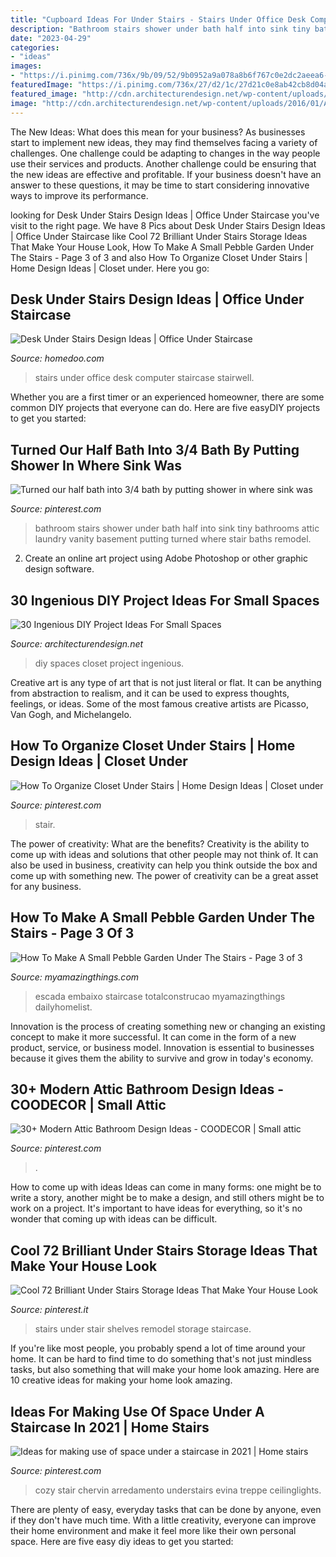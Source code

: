 ```yaml
---
title: "Cupboard Ideas For Under Stairs - Stairs Under Office Desk Computer Staircase Stairwell"
description: "Bathroom stairs shower under bath half into sink tiny bathrooms attic laundry vanity basement putting turned where stair baths remodel"
date: "2023-04-29"
categories:
- "ideas"
images:
- "https://i.pinimg.com/736x/9b/09/52/9b0952a9a078a8b6f767c0e2dc2aeea6--closet-under-stairs-how-to-organize.jpg"
featuredImage: "https://i.pinimg.com/736x/27/d2/1c/27d21c0e8ab42cb8d04aab20acf42396.jpg"
featured_image: "http://cdn.architecturendesign.net/wp-content/uploads/2016/01/AD-Ingenious-DIY-Project-Ideas-For-Small-Spaces-30.jpg"
image: "http://cdn.architecturendesign.net/wp-content/uploads/2016/01/AD-Ingenious-DIY-Project-Ideas-For-Small-Spaces-30.jpg"
---
```



The New Ideas: What does this mean for your business?
As businesses start to implement new ideas, they may find themselves facing a variety of challenges. One challenge could be adapting to changes in the way people use their services and products. Another challenge could be ensuring that the new ideas are effective and profitable. If your business doesn't have an answer to these questions, it may be time to start considering innovative ways to improve its performance.

	

		
looking for Desk Under Stairs Design Ideas | Office Under Staircase you've visit to the right page. We have 8 Pics about Desk Under Stairs Design Ideas | Office Under Staircase like Cool 72 Brilliant Under Stairs Storage Ideas That Make Your House Look, How To Make A Small Pebble Garden Under The Stairs - Page 3 of 3 and also How To Organize Closet Under Stairs | Home Design Ideas | Closet under. Here you go:
		
    
## Desk Under Stairs Design Ideas | Office Under Staircase

<img loading=lazy src="http://www.homedoo.com/wp-content/uploads/2013/06/home-office-under-stairs-10.jpg" onerror="this.onerror=null;this.src='https://tse1.mm.bing.net/th?id=OIP.rVawF6wELvaAeafxJOfIZQAAAA&amp;pid=15.1';" alt="Desk Under Stairs Design Ideas | Office Under Staircase">

_Source: homedoo.com_

>stairs under office desk computer staircase stairwell. 

	

Whether you are a first timer or an experienced homeowner, there are some common DIY projects that everyone can do. Here are five easyDIY projects to get you started:

    
## Turned Our Half Bath Into 3/4 Bath By Putting Shower In Where Sink Was

<img loading=lazy src="https://i.pinimg.com/736x/f5/60/88/f560886cde8adbb5e36f1b1d14050523--attic-bathroom-bathroom-laundry.jpg" onerror="this.onerror=null;this.src='https://tse3.mm.bing.net/th?id=OIP.WMCs8yt-PyPWZ03Ds446rAHaJ3&amp;pid=15.1';" alt="Turned our half bath into 3/4 bath by putting shower in where sink was">

_Source: pinterest.com_

>bathroom stairs shower under bath half into sink tiny bathrooms attic laundry vanity basement putting turned where stair baths remodel. 

	

2. Create an online art project using Adobe Photoshop or other graphic design software.

    
## 30 Ingenious DIY Project Ideas For Small Spaces

<img loading=lazy src="http://cdn.architecturendesign.net/wp-content/uploads/2016/01/AD-Ingenious-DIY-Project-Ideas-For-Small-Spaces-30.jpg" onerror="this.onerror=null;this.src='https://tse1.mm.bing.net/th?id=OIP.tQ7puYful74iveYi7ckWmwHaLH&amp;pid=15.1';" alt="30 Ingenious DIY Project Ideas For Small Spaces">

_Source: architecturendesign.net_

>diy spaces closet project ingenious. 

	

Creative art is any type of art that is not just literal or flat. It can be anything from abstraction to realism, and it can be used to express thoughts, feelings, or ideas. Some of the most famous creative artists are Picasso, Van Gogh, and Michelangelo.

    
## How To Organize Closet Under Stairs | Home Design Ideas | Closet Under

<img loading=lazy src="https://i.pinimg.com/736x/9b/09/52/9b0952a9a078a8b6f767c0e2dc2aeea6--closet-under-stairs-how-to-organize.jpg" onerror="this.onerror=null;this.src='https://tse1.mm.bing.net/th?id=OIP.DZ8kwFHPE5T_eDceouunEQHaLQ&amp;pid=15.1';" alt="How To Organize Closet Under Stairs | Home Design Ideas | Closet under">

_Source: pinterest.com_

>stair. 

	

The power of creativity: What are the benefits?
Creativity is the ability to come up with ideas and solutions that other people may not think of. It can also be used in business, creativity can help you think outside the box and come up with something new. The power of creativity can be a great asset for any business.

    
## How To Make A Small Pebble Garden Under The Stairs - Page 3 Of 3

<img loading=lazy src="https://myamazingthings.com/wp-content/uploads/2017/02/stair-1024x681.jpg" onerror="this.onerror=null;this.src='https://tse4.mm.bing.net/th?id=OIP.fzlw9VVwQWjGLKC-2n5uFAHaE7&amp;pid=15.1';" alt="How To Make A Small Pebble Garden Under The Stairs - Page 3 of 3">

_Source: myamazingthings.com_

>escada embaixo staircase totalconstrucao myamazingthings dailyhomelist. 

	

Innovation is the process of creating something new or changing an existing concept to make it more successful. It can come in the form of a new product, service, or business model. Innovation is essential to businesses because it gives them the ability to survive and grow in today's economy.

    
## 30+ Modern Attic Bathroom Design Ideas - COODECOR | Small Attic

<img loading=lazy src="https://i.pinimg.com/736x/84/0d/68/840d68c90be16c69c2d9ddbfd1468cf8.jpg" onerror="this.onerror=null;this.src='https://tse3.mm.bing.net/th?id=OIP.2ZtpfEZAxgdSq-xyQS9-xgHaK7&amp;pid=15.1';" alt="30+ Modern Attic Bathroom Design Ideas - COODECOR | Small attic">

_Source: pinterest.com_

>. 

	

How to come up with ideas
Ideas can come in many forms: one might be to write a story, another might be to make a design, and still others might be to work on a project. It's important to have ideas for everything, so it's no wonder that coming up with ideas can be difficult.

    
## Cool 72 Brilliant Under Stairs Storage Ideas That Make Your House Look

<img loading=lazy src="https://i.pinimg.com/736x/fe/da/77/feda776918b057f6cb9c4b1426506056.jpg" onerror="this.onerror=null;this.src='https://tse2.mm.bing.net/th?id=OIP.dEKtMVtmJpWyGKJMUVRJmwHaJ4&amp;pid=15.1';" alt="Cool 72 Brilliant Under Stairs Storage Ideas That Make Your House Look">

_Source: pinterest.it_

>stairs under stair shelves remodel storage staircase. 

	

If you're like most people, you probably spend a lot of time around your home. It can be hard to find time to do something that's not just mindless tasks, but also something that will make your home look amazing. Here are 10 creative ideas for making your home look amazing.

    
## Ideas For Making Use Of Space Under A Staircase In 2021 | Home Stairs

<img loading=lazy src="https://i.pinimg.com/736x/27/d2/1c/27d21c0e8ab42cb8d04aab20acf42396.jpg" onerror="this.onerror=null;this.src='https://tse4.mm.bing.net/th?id=OIP.18VEmHjX1MWScI25R3HbmQHaLH&amp;pid=15.1';" alt="Ideas for making use of space under a staircase in 2021 | Home stairs">

_Source: pinterest.com_

>cozy stair chervin arredamento understairs evina treppe ceilinglights. 

	

There are plenty of easy, everyday tasks that can be done by anyone, even if they don't have much time. With a little creativity, everyone can improve their home environment and make it feel more like their own personal space. Here are five easy diy ideas to get you started: 

